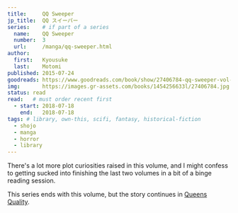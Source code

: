 ```yaml
---
title:     QQ Sweeper
jp_title:  QQ スイーパー
series:    # if part of a series
  name:    QQ Sweeper
  number:  3
  url:     /manga/qq-sweeper.html
author: 
  first:   Kyousuke 
  last:    Motomi
published: 2015-07-24 
goodreads: https://www.goodreads.com/book/show/27406784-qq-sweeper-vol-3
img:       https://images.gr-assets.com/books/1454256633l/27406784.jpg
status: read
read:   # must order recent first
  - start: 2018-07-18  
    end:   2018-07-18 
tags: # library, own-this, scifi, fantasy, historical-fiction
  - shojo
  - manga
  - horror
  - library
---
```


There's a lot more plot curiosities raised in this volume, and I might confess to getting sucked into finishing the last two volumes in a bit of a binge reading session.

This series ends with this volume, but the story continues in [Queens Quality](/manga/queens-quality.html).
